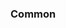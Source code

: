 <!-- Space: Projects -->
<!-- Parent: SpringBootPocOpenTelemetry -->
<!-- Title: Examples SpringBootPocOpenTelemetry -->
<!-- Label: Examples -->
<!-- Include: ./../disclaimer.md -->
<!-- Include: ac:toc -->

### Common
